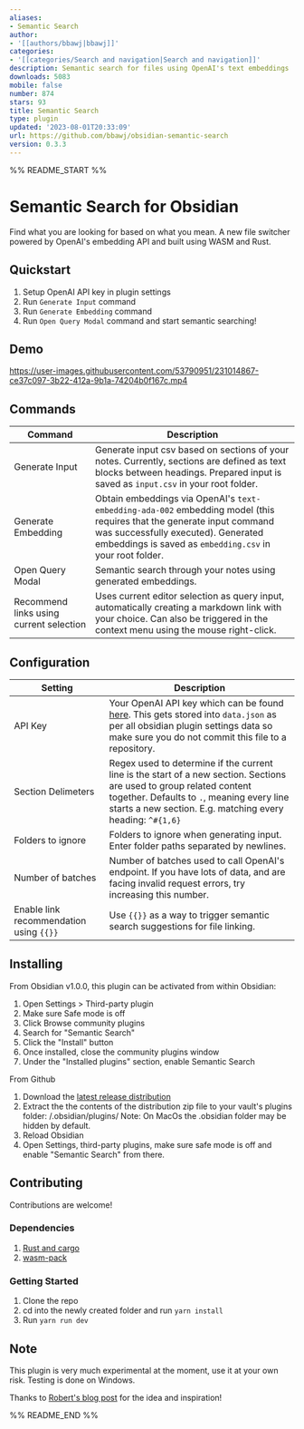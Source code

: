 ```yaml
---
aliases:
- Semantic Search
author:
- '[[authors/bbawj|bbawj]]'
categories:
- '[[categories/Search and navigation|Search and navigation]]'
description: Semantic search for files using OpenAI's text embeddings
downloads: 5083
mobile: false
number: 874
stars: 93
title: Semantic Search
type: plugin
updated: '2023-08-01T20:33:09'
url: https://github.com/bbawj/obsidian-semantic-search
version: 0.3.3
---
```


%% README_START %%

# Semantic Search for Obsidian

Find what you are looking for based on what you mean. A new file switcher powered by OpenAI's embedding API and built using WASM and Rust.

## Quickstart

1. Setup OpenAI API key in plugin settings
2. Run `Generate Input` command
3. Run `Generate Embedding` command
4. Run `Open Query Modal` command and start semantic searching!

## Demo
https://user-images.githubusercontent.com/53790951/231014867-ce37c097-3b22-412a-9b1a-74204b0f167c.mp4

## Commands
|Command|Description|
|-------|-----------|
|Generate Input|Generate input csv based on sections of your notes. Currently, sections are defined as text blocks between headings. Prepared input is saved as `input.csv` in your root folder.
|Generate Embedding|Obtain embeddings via OpenAI's `text-embedding-ada-002` embedding model (this requires that the generate input command was successfully executed). Generated embeddings is saved as `embedding.csv` in your root folder.
|Open Query Modal|Semantic search through your notes using generated embeddings.
|Recommend links using current selection|Uses current editor selection as query input, automatically creating a markdown link with your choice. Can also be triggered in the context menu using the mouse right-click.

## Configuration
|Setting|Description|
|-------|-----------|
|API Key| Your OpenAI API key which can be found [here](https://platform.openai.com/account/api-keys). This gets stored into `data.json` as per all obsidian plugin settings data so make sure you do not commit this file to a repository.
|Section Delimeters| Regex used to determine if the current line is the start of a new section. Sections are used to group related content together. Defaults to `.`, meaning every line starts a new section. E.g. matching every heading: `^#{1,6} `
|Folders to ignore| Folders to ignore when generating input. Enter folder paths separated by newlines.
|Number of batches| Number of batches used to call OpenAI's endpoint. If you have lots of data, and are facing invalid request errors, try increasing this number.
|Enable link recommendation using `{{}}`| Use `{{}}` as a way to trigger semantic search suggestions for file linking.

## Installing

From Obsidian v1.0.0, this plugin can be activated from within Obsidian:

1. Open Settings > Third-party plugin
2. Make sure Safe mode is off
3. Click Browse community plugins
4. Search for "Semantic Search"
5. Click the "Install" button
6. Once installed, close the community plugins window
7. Under the "Installed plugins" section, enable Semantic Search

From Github
1. Download the [latest release distribution](https://github.com/bbawj/obsidian-semantic-search/releases)
2. Extract the the contents of the distribution zip file to your vault's plugins folder: <vault>/.obsidian/plugins/ Note: On MacOs the .obsidian folder may be hidden by default.
3. Reload Obsidian
4. Open Settings, third-party plugins, make sure safe mode is off and enable "Semantic Search" from there.

## Contributing

Contributions are welcome!

### Dependencies
1. [Rust and cargo](https://www.rust-lang.org/tools/install)
2. [wasm-pack](https://rustwasm.github.io/wasm-pack/installer/)

### Getting Started
1. Clone the repo
2. cd into the newly created folder and run `yarn install`
3. Run `yarn run dev`

## Note
This plugin is very much experimental at the moment, use it at your own risk. Testing is done on Windows.

Thanks to [Robert's blog post](https://reasonabledeviations.com/2023/02/05/gpt-for-second-brain/?utm_source=pocket_saves) for the idea and inspiration!


%% README_END %%
